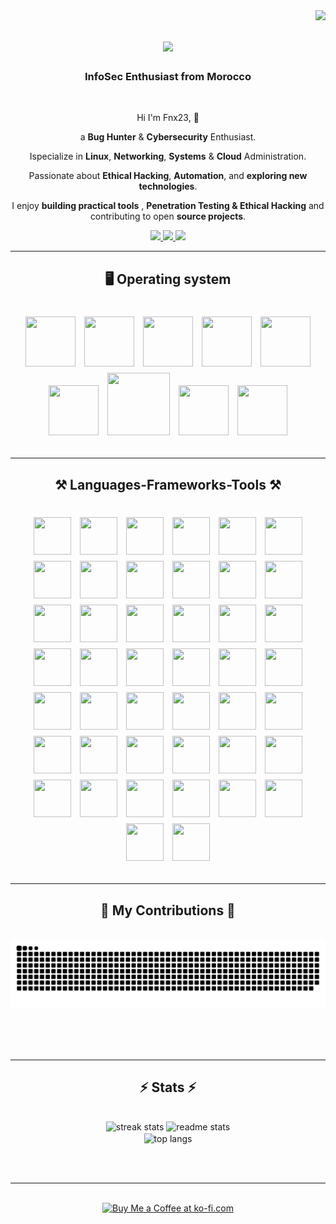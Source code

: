 <img align="right" src="https://visitor-badge.laobi.icu/badge?page_id=Fnx-23.Fnx-23" />

<h1 align="center">
    <img src="https://camo.githubusercontent.com/1cc478d6ea38eab530acb98124c749dba0c5b19294bee0ee4bd6169ae4f5639d/68747470733a2f2f6d656469612e67697068792e636f6d2f6d656469612f336f456a4857706956494f475854356c396d2f67697068792e676966" />
</h1>

<h3 align="center">InfoSec Enthusiast from Morocco</h3>

<br/>

<div align="center">
 
Hi I'm Fnx23, 👋

 a **Bug Hunter** & **Cybersecurity** Enthusiast.  

Ispecialize in **Linux**, **Networking**, **Systems** & **Cloud** Administration.  

Passionate about **Ethical Hacking**, **Automation**, and **exploring new technologies**.  

I enjoy **building practical tools** , **Penetration Testing & Ethical Hacking**
 and contributing to open **source projects**.


 </div>
 
<div align="center"> 
  <a href="mailto:gmaildyali">
    <img src="https://img.shields.io/badge/Gmail-D14836?style=for-the-badge&logo=gmail&logoColor=white"  target="_blank" />
  </a>
  <a href="linkdendyali" target="_blank">
    <img src="https://img.shields.io/badge/LinkedIn-0077B5?style=for-the-badge&logo=linkedin&logoColor=white" target="_blank" />
  </a>
  <a href="https://www.instagram.com/fnx23/" target="_blank">
     <img src="https://img.shields.io/badge/Instagram-E4405F?style=for-the-badge&logo=instagram&logoColor=white" target="_blank" /> <!-- sqlite, safari, google-chrome are other good icon options -->
  </a>
</div>

 <hr/>
 
<h2 align="center">🖥️ Operating system</h2>
<br/>
<div align="center">
    <img src="https://raw.githubusercontent.com/marwin1991/profile-technology-icons/refs/heads/main/icons/windows.png"  width="80" height="80" style="margin:5px;" />
    <img src="https://raw.githubusercontent.com/marwin1991/profile-technology-icons/refs/heads/main/icons/macos.png"  width="80" height="80" style="margin:5px;" />
    <img src="https://raw.githubusercontent.com/marwin1991/profile-technology-icons/refs/heads/main/icons/linux.png"  width="80" height="80" style="margin:5px;" />
    <img src="https://raw.githubusercontent.com/marwin1991/profile-technology-icons/refs/heads/main/icons/arch_linux.png"  width="80" height="80"  style="margin:5px;" />
    <img src="https://raw.githubusercontent.com/marwin1991/profile-technology-icons/refs/heads/main/icons/ubuntu.png"  width="80" height="80" style="margin:5px;" />
    <img src="https://raw.githubusercontent.com/marwin1991/profile-technology-icons/refs/heads/main/icons/fedora.png"  width="80" height="80" style="margin:5px;" />
    <img src="https://raw.githubusercontent.com/marwin1991/profile-technology-icons/refs/heads/main/icons/kali_linux.png"  width="100" height="100" style="margin:5px;" />
    <img src="https://raw.githubusercontent.com/marwin1991/profile-technology-icons/refs/heads/main/icons/nixos.png"  width="80" height="80" style="margin:5px;" />
    <img src="https://raw.githubusercontent.com/marwin1991/profile-technology-icons/refs/heads/main/icons/elementary_os.png"  width="80" height="80" style="margin:5px;" />
</div>

<br/>
<hr/>

<h2 align="center">⚒️ Languages-Frameworks-Tools ⚒️</h2>
<br/>
<div align="center">
    <img src="https://www.kali.org/tools/nmap/images/nmap-logo.svg" width="60" height="60" style="margin:5px;" />
    <img src="https://www.kali.org/tools/wireshark/images/wireshark-logo.svg" width="60" height="60" style="margin:5px;" />
    <img src="https://www.kali.org/tools/metasploit-framework/images/metasploit-framework-logo.svg" width="60" height="60" style="margin:5px;" />
    <img src="https://www.kali.org/tools/burpsuite/images/burpsuite-logo.svg" width="60" height="60" style="margin:5px;" />
    <img src="https://www.kali.org/tools/beef-xss/images/beef-xss-logo.svg" width="60" height="60" style="margin:5px;" />
    <img src="https://www.kali.org/tools/nikto/images/nikto-logo.svg" width="60" height="60" style="margin:5px;" />
    <img src="https://www.kali.org/tools/sqlmap/images/sqlmap-logo.svg" width="60" height="60" style="margin:5px;" />
    <img src="https://www.kali.org/tools/hashcat/images/hashcat-logo.svg" width="60" height="60" style="margin:5px;" />
    <img src="https://www.kali.org/tools/john/images/john-logo.svg" width="60" height="60" style="margin:5px;" />
    <img src="https://www.kali.org/tools/hydra/images/hydra-logo.svg" width="60" height="60" style="margin:5px;" />
    <img src="https://www.kali.org/tools/netcat/images/netcat-logo.svg" width="60" height="60" style="margin:5px;" />
    <img src="https://www.kali.org/tools/bully/images/bully-logo.svg" width="60" height="60" style="margin:5px;" />
   <img src="https://raw.githubusercontent.com/marwin1991/profile-technology-icons/refs/heads/main/icons/python.png" width="60" height="60" style="margin:5px;" />
    <img src="https://raw.githubusercontent.com/marwin1991/profile-technology-icons/refs/heads/main/icons/pytest.png" width="60" height="60" style="margin:5px;" />
    <img src="https://raw.githubusercontent.com/marwin1991/profile-technology-icons/refs/heads/main/icons/numpy.png" width="60" height="60" style="margin:5px;" />
    <img src="https://raw.githubusercontent.com/marwin1991/profile-technology-icons/refs/heads/main/icons/pandas.png" width="60" height="60" style="margin:5px;" />
    <img src="https://raw.githubusercontent.com/marwin1991/profile-technology-icons/refs/heads/main/icons/fastapi.png" width="60" height="60" style="margin:5px;" />
    <img src="https://raw.githubusercontent.com/marwin1991/profile-technology-icons/refs/heads/main/icons/jupyter_notebook.png" width="60" height="60" style="margin:5px;" />
    <img src="https://raw.githubusercontent.com/marwin1991/profile-technology-icons/refs/heads/main/icons/javascript.png" width="60" height="60" style="margin:5px;" />
    <img src="https://raw.githubusercontent.com/marwin1991/profile-technology-icons/refs/heads/main/icons/vim.png" width="60" height="60" style="margin:5px;" />
    <img src="https://raw.githubusercontent.com/marwin1991/profile-technology-icons/refs/heads/main/icons/pycharm.png" width="60" height="60" style="margin:5px;" />
    <img src="https://raw.githubusercontent.com/marwin1991/profile-technology-icons/refs/heads/main/icons/visual_studio_code.png" width="60" height="60" style="margin:5px;" />
    <img src="https://raw.githubusercontent.com/marwin1991/profile-technology-icons/refs/heads/main/icons/postman.png" width="60" height="60" style="margin:5px;" />
    <img src="https://raw.githubusercontent.com/marwin1991/profile-technology-icons/refs/heads/main/icons/git.png" width="60" height="60" style="margin:5px;" />
    <img src="https://raw.githubusercontent.com/marwin1991/profile-technology-icons/refs/heads/main/icons/github.png" width="60" height="60" style="margin:5px;" />
    <img src="https://raw.githubusercontent.com/marwin1991/profile-technology-icons/refs/heads/main/icons/gitlab.png" width="60" height="60" style="margin:5px;" />
    <img src="https://raw.githubusercontent.com/marwin1991/profile-technology-icons/refs/heads/main/icons/http.png" width="60" height="60" style="margin:5px;" />
    <img src="https://raw.githubusercontent.com/marwin1991/profile-technology-icons/refs/heads/main/icons/websocket.png" width="60" height="60" style="margin:5px;" />
    <img src="https://raw.githubusercontent.com/marwin1991/profile-technology-icons/refs/heads/main/icons/grpc.png" width="60" height="60" style="margin:5px;" />
    <img src="https://raw.githubusercontent.com/marwin1991/profile-technology-icons/refs/heads/main/icons/graphql.png" width="60" height="60" style="margin:5px;" />
    <img src="https://raw.githubusercontent.com/marwin1991/profile-technology-icons/refs/heads/main/icons/rest.png" width="60" height="60" style="margin:5px;" />
    <img src="https://raw.githubusercontent.com/marwin1991/profile-technology-icons/refs/heads/main/icons/docker.png" width="60" height="60" style="margin:5px;" />
    <img src="https://raw.githubusercontent.com/marwin1991/profile-technology-icons/refs/heads/main/icons/bash.png" width="60" height="60" style="margin:5px;" />
    <img src="https://raw.githubusercontent.com/marwin1991/profile-technology-icons/refs/heads/main/icons/kubernetes.png" width="60" height="60" style="margin:5px;" />
    <img src="https://raw.githubusercontent.com/marwin1991/profile-technology-icons/refs/heads/main/icons/terraform.png" width="60" height="60" style="margin:5px;" />
    <img src="https://raw.githubusercontent.com/marwin1991/profile-technology-icons/refs/heads/main/icons/nginx.png" width="60" height="60" style="margin:5px;" />
    <img src="https://raw.githubusercontent.com/marwin1991/profile-technology-icons/refs/heads/main/icons/jenkins.png" width="60" height="60" style="margin:5px;" />
    <img src="https://raw.githubusercontent.com/marwin1991/profile-technology-icons/refs/heads/main/icons/mysql.png" width="60" height="60" style="margin:5px;" />
    <img src="https://raw.githubusercontent.com/marwin1991/profile-technology-icons/refs/heads/main/icons/postgresql.png" width="60" height="60" style="margin:5px;" />
    <img src="https://raw.githubusercontent.com/marwin1991/profile-technology-icons/refs/heads/main/icons/mongodb.png" width="60" height="60" style="margin:5px;" />
    <img src="https://raw.githubusercontent.com/marwin1991/profile-technology-icons/refs/heads/main/icons/mariadb.png" width="60" height="60" style="margin:5px;" />
    <img src="https://raw.githubusercontent.com/marwin1991/profile-technology-icons/refs/heads/main/icons/microsoft_azure.png" width="60" height="60" style="margin:5px;" />
    <img src="https://raw.githubusercontent.com/marwin1991/profile-technology-icons/refs/heads/main/icons/aws.png" width="60" height="60" style="margin:5px;" />
    <img src="https://raw.githubusercontent.com/marwin1991/profile-technology-icons/refs/heads/main/icons/gcp.png" width="60" height="60" style="margin:5px;" />
</div>

<br/>
<hr/>

<div align="center">
  <h2>🐍 My Contributions 🐍</h2>
  <br>
  <img alt="snake eating my contributions" src="https://raw.githubusercontent.com/salesp07/salesp07/output/github-contribution-grid-snake.svg" />
  
  <br/><br/><br/>
</div>

<hr/>

<h2 align="center">⚡ Stats ⚡</h2>
<br>
<div align=center>
 <img width="390" src="https://streak-stats.demolab.com/?user=Fnx-23&theme=react&border_radius=10" alt="streak stats"/>
<img width="390" src="https://github-readme-stats.vercel.app/api?username=Fnx-23&show_icons=true&theme=react&rank_icon=github&border_radius=10" alt="readme stats" />
<br/>
<img width="325" align="center" src="https://github-readme-stats.vercel.app/api/top-langs/?username=Fnx-23&hide=HTML&langs_count=8&layout=compact&theme=react&border_radius=10" alt="top langs" />

</div>

<br/><br/>

<hr/>

<br/>

<div align="center">
<a href='https://ko-fi.com/V7V4RAK9C' target='_blank'><img height='64' style='border:0px;height:64px;' src='https://storage.ko-fi.com/cdn/kofi1.png?v=3' border='0' alt='Buy Me a Coffee at ko-fi.com' /></a>
</div>

<br/>
